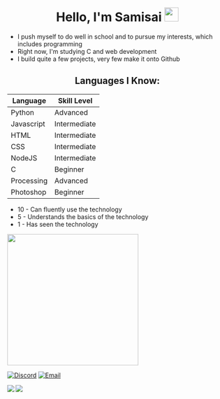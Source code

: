 <h1 align="center">
Hello, I'm Samisai
<img src="https://github.com/blackcater/blackcater/raw/master/images/Hi.gif" height="32" />
</h1>

- I push myself to do well in school and to pursue my interests, which includes programming
- Right now, I'm studying C and web development
- I build quite a few projects, very few make it onto Github

<h2 align="center">
Languages I Know:
</h2>

Language | Skill Level
------------ | -------------
Python | Advanced
Javascript | Intermediate
HTML | Intermediate
CSS | Intermediate
NodeJS | Intermediate
C | Beginner
Processing | Advanced
Photoshop | Beginner

- 10 - Can fluently use the technology
- 5 - Understands the basics of the technology
- 1 - Has seen the technology
<img src="https://github.com/Samisai/Samisai/blob/main/newplot.png?raw=true" height="300">

[![Discord](https://img.shields.io/badge/Discord-252422.svg?style=for-the-badge&logo=discord)](https://github.com/Samisai/Samisai/blob/main/discord.md)
[![Email](https://img.shields.io/badge/Email-252422.svg?style=for-the-badge&logo=gmail)](mailto:samisaibusinessinquiries@gmail.com)

<img align="left" src="https://github-readme-stats.vercel.app/api?username=Samisai&count_private=true&include_all_commits=true&show_icons=true&hide_border=true&bg_color=0d1117&text_color=c9d1d9&title_color=50a6ff&icon_color=3572a5"/>

<img align="left" src="https://github-readme-stats.vercel.app/api/top-langs/?username=Samisai&layout=compact&card_width=250&hide_border=true&bg_color=0d1117&text_color=c9d1d9&title_color=50a6ff&icon_color=3572a5"/>
